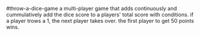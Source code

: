 #throw-a-dice-game
a multi-player game that adds continuously and cummulatively  add the dice score to a players' total score with conditions.
if a player trows a 1, the next player takes over. the first player to get 50 points wins.
